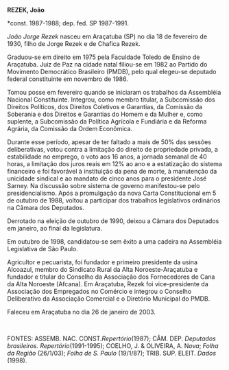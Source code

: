**REZEK, João**

\*const. 1987-1988; dep. fed. SP 1987-1991.

*João Jorge Rezek* nasceu em Araçatuba (SP) no dia 18 de fevereiro de
1930, filho de Jorge Rezek e de Chafica Rezek.

Graduou-se em direito em 1975 pela Faculdade Toledo de Ensino de
Araçatuba. Juiz de Paz na cidade natal filiou-se em 1982 ao Partido do
Movimento Democrático Brasileiro (PMDB), pelo qual elegeu-se deputado
federal constituinte em novembro de 1986.

Tomou posse em fevereiro quando se iniciaram os trabalhos da Assembléia
Nacional Constituinte. Integrou, como membro titular, a Subcomissão dos
Direitos Políticos, dos Direitos Coletivos e Garantias, da Comissão da
Soberania e dos Direitos e Garantias do Homem e da Mulher e, como
suplente, a Subcomissão da Política Agrícola e Fundiária e da Reforma
Agrária, da Comissão da Ordem Econômica.

Durante esse período, apesar de ter faltado a mais de 50% das sessões
deliberativas, votou contra a limitação do direito de propriedade
privada, a estabilidade no emprego, o voto aos 16 anos, a jornada
semanal de 40 horas, a limitação dos juros reais em 12% ao ano e a
estatização do sistema financeiro e foi favorável à instituição da pena
de morte, à manutenção da unicidade sindical e ao mandato de cinco anos
para o presidente José Sarney. Na discussão sobre sistema de governo
manifestou-se pelo presidencialismo. Após a promulgação da nova Carta
Constitucional em 5 de outubro de 1988, voltou a participar dos
trabalhos legislativos ordinários na Câmara dos Deputados.

Derrotado na eleição de outubro de 1990, deixou a Câmara dos Deputados
em janeiro, ao final da legislatura.

Em outubro de 1998, candidatou-se sem êxito a uma cadeira na Assembléia
Legislativa de São Paulo.

Agricultor e pecuarista, foi fundador e primeiro presidente da usina
Alcoazul, membro do Sindicato Rural da Alta Noroeste-Araçatuba e
fundador e titular do Conselho da Associação dos Fornecedores de Cana da
Alta Noroeste (Afcana). Em Araçatuba, Rezek foi vice-presidente da
Associação dos Empregados no Comércio e integrou o Conselho Deliberativo
da Associação Comercial e o Diretório Municipal do PMDB.

Faleceu em Araçatuba no dia 26 de janeiro de 2003.

 

FONTES: ASSEMB. NAC. CONST.*Repertório*(1987); CÂM. DEP. *Deputados
brasileiros. Repertório*(1991-1995); COELHO, J. & OLIVEIRA, A. N*ova*;
*Folha da Região* (26/1/03); *Folha de S. Paulo* (19/1/87); TRIB. SUP.
ELEIT. *Dados* (1998).

 
